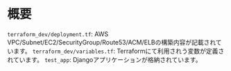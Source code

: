 # 概要
`terraform_dev/deployment.tf`: AWS VPC/Subnet/EC2/SecurityGroup/Route53/ACM/ELBの構築内容が記載されています。
`terraform_dev/variables.tf`: Terraformにて利用されう変数が定義されています。
`test_app`: Djangoアプリケーションが格納されています。
